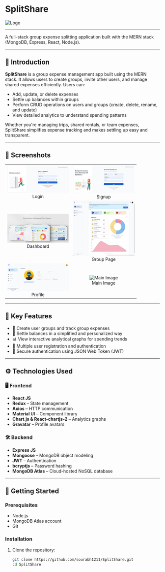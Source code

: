 # SplitShare

![Logo](Mainimage.png)

---

A full-stack group expense splitting application built with the MERN stack (MongoDB, Express, React, Node.js).

---

## 📖 Introduction

**SplitShare** is a group expense management app built using the MERN stack. It allows users to create groups, invite other users, and manage shared expenses efficiently. Users can:

- Add, update, or delete expenses
- Settle up balances within groups
- Perform CRUD operations on users and groups (create, delete, rename, and update)
- View detailed analytics to understand spending patterns

Whether you're managing trips, shared rentals, or team expenses, SplitShare simplifies expense tracking and makes settling up easy and transparent.

---

## 📸 Screenshots

<table>
  <tr>
    <td align="center">
      <img src="login.png" width="200" alt="Login" /><br>Login
    </td>
    <td align="center">
      <img src="signup.png" width="200" alt="Signup" /><br>Signup
    </td>
  </tr>
  <tr>
    <td align="center">
      <img src="dashboard.png" width="200" alt="Dashboard" /><br>Dashboard
    </td>
    <td align="center">
      <img src="Group View Page.jpg" width="200" alt="Group Page" /><br>Group Page
    </td>
  </tr>
  <tr>
    <td align="center">
      <img src="profile.png" width="200" alt="Profile" /><br>Profile
    </td>
    <td align="center">
      <img src="Mainimage.png" width="200" alt="Main Image" /><br>Main Image
    </td>
  </tr>
</table>

---

## 🔑 Key Features

- 📌 Create user groups and track group expenses
- 💸 Settle balances in a simplified and personalized way
- 📊 View interactive analytical graphs for spending trends
- 👥 Multiple user registration and authentication
- 🔐 Secure authentication using JSON Web Token (JWT)

---

## ⚙️ Technologies Used

### 🖥️ Frontend

- **React JS**
- **Redux** – State management
- **Axios** – HTTP communication
- **Material UI** – Component library
- **Chart.js & React-chartjs-2** – Analytics graphs
- **Gravatar** – Profile avatars

### 🛠️ Backend

- **Express JS**
- **Mongoose** – MongoDB object modeling
- **JWT** – Authentication
- **bcryptjs** – Password hashing
- **MongoDB Atlas** – Cloud-hosted NoSQL database

---

## 🚀 Getting Started

### Prerequisites

- Node.js
- MongoDB Atlas account
- Git

### Installation

1. Clone the repository:
   ```bash
   git clone https://github.com/sourabh1211/SplitShare.git
   cd SplitShare
